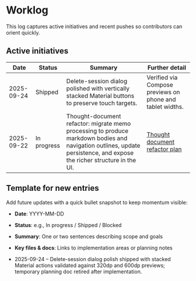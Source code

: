 # Worklog

This log captures active initiatives and recent pushes so contributors can orient quickly.

## Active initiatives

| Date       | Status      | Summary | Further detail |
| ---------- | ----------- | ------- | -------------- |
| 2025-09-24 | Shipped     | Delete-session dialog polished with vertically stacked Material buttons to preserve touch targets. | Verified via Compose previews on phone and tablet widths. |
| 2025-09-22 | In progress | Thought-document refactor: migrate memo processing to produce markdown bodies and navigation outlines, update persistence, and expose the richer structure in the UI. | [Thought document refactor plan](thoughts/thought-document-plan.md) |

## Template for new entries

Add future updates with a quick bullet snapshot to keep momentum visible:

- **Date**: YYYY-MM-DD
- **Status**: e.g., In progress / Shipped / Blocked
- **Summary**: One or two sentences describing scope and goals
- **Key files & docs**: Links to implementation areas or planning notes

- 2025-09-24 – Delete-session dialog polish shipped with stacked Material actions validated against 320dp and 600dp previews; temporary planning doc retired after implementation.

